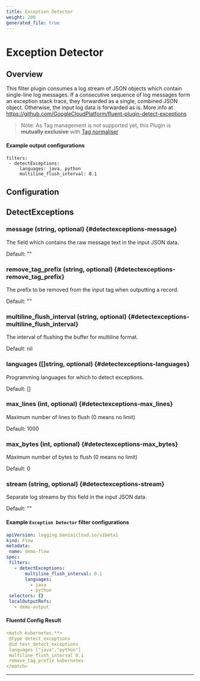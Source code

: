 ```yaml
---
title: Exception Detector
weight: 200
generated_file: true
---
```


# Exception Detector
## Overview
This filter plugin consumes a log stream of JSON objects which contain single-line log messages. If a consecutive sequence of log messages form an exception stack trace, they forwarded as a single, combined JSON object. Otherwise, the input log data is forwarded as is.
More info at https://github.com/GoogleCloudPlatform/fluent-plugin-detect-exceptions

 > Note: As Tag management is not supported yet, this Plugin is **mutually exclusive** with [Tag normaliser](../tagnormaliser)

 #### Example output configurations
 ```
filters:
  - detectExceptions:
      languages: java, python
      multiline_flush_interval: 0.1
 ```

## Configuration
## DetectExceptions

### message (string, optional) {#detectexceptions-message}

The field which contains the raw message text in the input JSON data. <br>

Default:  ""

### remove_tag_prefix (string, optional) {#detectexceptions-remove_tag_prefix}

The prefix to be removed from the input tag when outputting a record. <br>

Default:  ""

### multiline_flush_interval (string, optional) {#detectexceptions-multiline_flush_interval}

The interval of flushing the buffer for multiline format. <br>

Default:  nil

### languages ([]string, optional) {#detectexceptions-languages}

Programming languages for which to detect exceptions. <br>

Default:  []

### max_lines (int, optional) {#detectexceptions-max_lines}

Maximum number of lines to flush (0 means no limit) <br>

Default:  1000

### max_bytes (int, optional) {#detectexceptions-max_bytes}

Maximum number of bytes to flush (0 means no limit) <br>

Default:  0

### stream (string, optional) {#detectexceptions-stream}

Separate log streams by this field in the input JSON data. <br>

Default:  ""


 #### Example `Exception Detector` filter configurations
 ```yaml
apiVersion: logging.banzaicloud.io/v1beta1
kind: Flow
metadata:
  name: demo-flow
spec:
  filters:
    - detectExceptions:
        multiline_flush_interval: 0.1
        languages:
          - java
          - python
  selectors: {}
  localOutputRefs:
    - demo-output
 ```

 #### Fluentd Config Result
 ```yaml
<match kubernetes.**>
  @type detect_exceptions
  @id test_detect_exceptions
  languages ["java","python"]
  multiline_flush_interval 0.1
  remove_tag_prefix kubernetes
</match>
 ```

---

